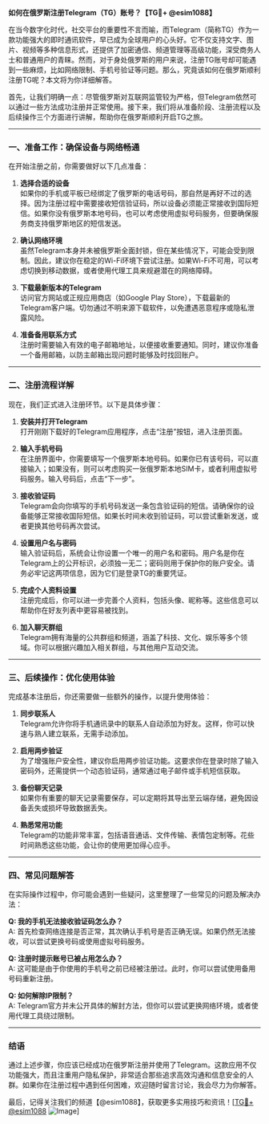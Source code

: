 **如何在俄罗斯注册Telegram（TG）账号？【TG💪+ @esim1088】**

在当今数字化时代，社交平台的重要性不言而喻，而Telegram（简称TG）作为一款功能强大的即时通讯软件，早已成为全球用户的心头好。它不仅支持文字、图片、视频等多种信息形式，还提供了加密通信、频道管理等高级功能，深受商务人士和普通用户的青睐。然而，对于身处俄罗斯的用户来说，注册TG账号却可能遇到一些麻烦，比如网络限制、手机号验证等问题。那么，究竟该如何在俄罗斯顺利注册TG呢？本文将为你详细解答。

首先，让我们明确一点：尽管俄罗斯对互联网监管较为严格，但Telegram依然可以通过一些方法成功注册并正常使用。接下来，我们将从准备阶段、注册流程以及后续操作三个方面进行讲解，帮助你在俄罗斯顺利开启TG之旅。

---

### **一、准备工作：确保设备与网络畅通**
在开始注册之前，你需要做好以下几点准备：

1. **选择合适的设备**  
   如果你的手机或平板已经绑定了俄罗斯的电话号码，那自然是再好不过的选择。因为注册过程中需要接收短信验证码，所以设备必须能正常接收到国际短信。如果你没有俄罗斯本地号码，也可以考虑使用虚拟号码服务，但要确保服务商支持俄罗斯地区的短信发送。

2. **确认网络环境**  
   虽然Telegram本身并未被俄罗斯全面封锁，但在某些情况下，可能会受到限制。因此，建议你在稳定的Wi-Fi环境下尝试注册。如果Wi-Fi不可用，可以考虑切换到移动数据，或者使用代理工具来规避潜在的网络障碍。

3. **下载最新版本的Telegram**  
   访问官方网站或正规应用商店（如Google Play Store），下载最新的Telegram客户端。切勿通过不明来源下载软件，以免遭遇恶意程序或隐私泄露风险。

4. **准备备用联系方式**  
   注册时需要输入有效的电子邮箱地址，以便接收重要通知。同时，建议你准备一个备用邮箱，以防主邮箱出现问题时能够及时找回账户。

---

### **二、注册流程详解**
现在，我们正式进入注册环节。以下是具体步骤：

1. **安装并打开Telegram**  
   打开刚刚下载好的Telegram应用程序，点击“注册”按钮，进入注册页面。

2. **输入手机号码**  
   在注册界面中，你需要填写一个俄罗斯本地号码。如果你已有该号码，可以直接输入；如果没有，则可以考虑购买一张俄罗斯本地SIM卡，或者利用虚拟号码服务。输入号码后，点击“下一步”。

3. **接收验证码**  
   Telegram会向你填写的手机号码发送一条包含验证码的短信。请确保你的设备能够正常接收国际短信。如果长时间未收到验证码，可以尝试重新发送，或者更换其他号码再次尝试。

4. **设置用户名与密码**  
   输入验证码后，系统会让你设置一个唯一的用户名和密码。用户名是你在Telegram上的公开标识，必须独一无二；密码则用于保护你的账户安全。请务必牢记这两项信息，因为它们是登录TG的重要凭证。

5. **完成个人资料设置**  
   注册完成后，你可以进一步完善个人资料，包括头像、昵称等。这些信息可以帮助你在好友列表中更容易被找到。

6. **加入聊天群组**  
   Telegram拥有海量的公共群组和频道，涵盖了科技、文化、娱乐等多个领域。你可以根据兴趣加入相关群组，与其他用户互动交流。

---

### **三、后续操作：优化使用体验**
完成基本注册后，你还需要做一些额外的操作，以提升使用体验：

1. **同步联系人**  
   Telegram允许你将手机通讯录中的联系人自动添加为好友。这样，你可以快速与熟人建立联系，无需手动添加。

2. **启用两步验证**  
   为了增强账户安全性，建议你启用两步验证功能。这要求你在登录时除了输入密码外，还需提供一个动态验证码，通常通过电子邮件或手机短信获取。

3. **备份聊天记录**  
   如果你有重要的聊天记录需要保存，可以定期将其导出至云端存储，避免因设备丢失或损坏导致数据丢失。

4. **熟悉常用功能**  
   Telegram的功能非常丰富，包括语音通话、文件传输、表情包定制等。花些时间熟悉这些功能，会让你的使用更加得心应手。

---

### **四、常见问题解答**
在实际操作过程中，你可能会遇到一些疑问，这里整理了一些常见的问题及解决办法：

**Q: 我的手机无法接收验证码怎么办？**  
A: 首先检查网络连接是否正常，其次确认手机号是否正确无误。如果仍然无法接收，可以尝试更换号码或使用虚拟号码服务。

**Q: 注册时提示账号已被占用怎么办？**  
A: 这可能是由于你使用的手机号之前已经被注册过。此时，你可以尝试使用备用号码重新注册。

**Q: 如何解除IP限制？**  
A: Telegram官方并未公开具体的解封方法，但你可以尝试更换网络环境，或者使用代理工具绕过限制。

---

### **结语**
通过上述步骤，你应该已经成功在俄罗斯注册并使用了Telegram。这款应用不仅功能强大，而且注重用户隐私保护，非常适合那些追求高效沟通和信息安全的人群。如果你在注册过程中遇到任何困难，欢迎随时留言讨论，我会尽力为你解答。

最后，记得关注我们的频道【@esim1088】，获取更多实用技巧和资讯！[[TG💪+ @esim1088](https://t.me/s/esim1088) ![Image](https://i.postimg.cc/4NQfJmqS/Snipaste-2025-05-13-00-14-12.png)]